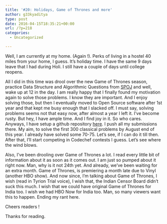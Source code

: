 ```yaml
---
title: '#20: Holidays, Game of Thrones and more'
author: g33kyaditya
type: post
date: 2016-04-15T18:35:21+00:00
url: /?p=218
categories:
  - Uncategorized

---
```

Well, I am currently at my home. (Again !). Perks of living in a hostel 40 miles from your home, I guess. It&#8217;s holiday time. I have the same 9 days leave that I had during Holi. I still have a couple of days until college reopens.

All I did in this time was drool over the new Game of Thrones season, practice Data Structure and Algorithmic Questions from <a href="http://www.spoj.com/" target="_blank">SPOJ</a> and well, wake up at 12 in the day. I am really happy that I finally found my motivation again to solve those problems. I know they are important. And I enjoy solving those, but then I eventually moved to Open Source software after 1st year and that kept me busy enough that I slacked off. I must say, solving problems seems not that easy now, after almost a year I left it. I&#8217;ve become rusty. But hey, I have ample time. And I find joy in it. So who cares. Anyways, I have setup a github repository <a href="https://github.com/g33kyaditya/SPOJ" target="_blank">here</a>. I push all my submissions there. My aim, to solve the first 300 classical problems by August end of this year. I already have solved some 70-75. Let&#8217;s see, if I can do it till then. After that, I&#8217;ll start competing in Codechef contests I guess. Let&#8217;s see where the wind blows.

Also, I&#8217;ve been drooling over Game of Thrones a lot. I read every little bit of information about it as soon as it comes out. I am just so pumped about it right now. Man, why is it not 24th yet. And already, we&#8217;ve been waiting for an extra month. Game of Thrones, is premiering a month late due to Vinyl (another HBO show). And now since, I&#8217;m talking about Game of Thrones, I wish (read in Tyrion Trial voice), I wish that, the Indian Censor Board didn&#8217;t suck this much. I wish that we could have original Game of Thrones for India too. I wish we had HBO Now for India too. Man, so many viewers want this to happen. Ending my rant here.

Cheers readers !

Thanks for reading.

&nbsp;